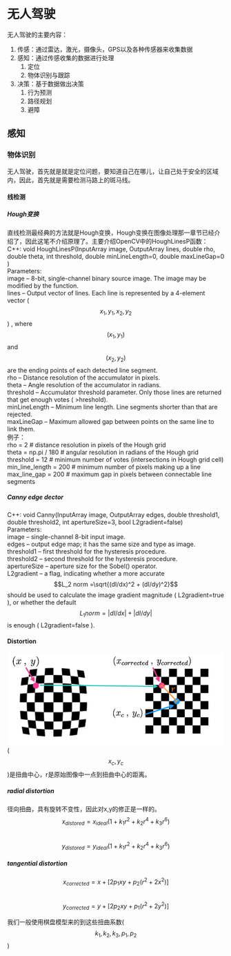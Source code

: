 # 无人驾驶

无人驾驶的主要内容：

1. 传感：通过雷达，激光，摄像头，GPS以及各种传感器来收集数据
2. 感知：通过传感收集的数据进行处理
   1. 定位
   2. 物体识别与跟踪
3. 决策：基于数据做出决策
   1. 行为预测
   2. 路径规划
   3. 避障

## 感知

### 物体识别

无人驾驶，首先就是就是定位问题，要知道自己在哪儿，让自己处于安全的区域内，因此，首先就是需要检测马路上的斑马线。

#### 线检测

##### Hough变换

直线检测最经典的方法就是Hough变换，Hough变换在图像处理那一章节已经介绍了，因此这笔不介绍原理了。主要介绍OpenCV中的HoughLinesP函数：  
C++: void HoughLinesP\(InputArray image, OutputArray lines, double rho, double theta, int threshold, double minLineLength=0, double maxLineGap=0 \)  
Parameters:  
image – 8-bit, single-channel binary source image. The image may be modified by the function.  
lines – Output vector of lines. Each line is represented by a 4-element vector  \($$x_1, y_1, x_2, y_2$$\) , where  $$(x_1,y_1)$$ and  $$(x_2, y_2)$$ are the ending points of each detected line segment.  
rho – Distance resolution of the accumulator in pixels.  
theta – Angle resolution of the accumulator in radians.  
threshold – Accumulator threshold parameter. Only those lines are returned that get enough votes \( &gt;hreshold\).  
minLineLength – Minimum line length. Line segments shorter than that are rejected.  
maxLineGap – Maximum allowed gap between points on the same line to link them.  
例子：  
rho = 2  \# distance resolution in pixels of the Hough grid  
theta = np.pi / 180  \# angular resolution in radians of the Hough grid  
threshold = 12  \# minimum number of votes \(intersections in Hough grid cell\)  
min\_line\_length = 200  \# minimum number of pixels making up a line  
max\_line\_gap = 200  \# maximum gap in pixels between connectable line segments

##### Canny edge dector

C++: void Canny\(InputArray image, OutputArray edges, double threshold1, double threshold2, int apertureSize=3, bool L2gradient=false\)  
Parameters:  
image – single-channel 8-bit input image.  
edges – output edge map; it has the same size and type as image.  
threshold1 – first threshold for the hysteresis procedure.  
threshold2 – second threshold for the hysteresis procedure.  
apertureSize – aperture size for the Sobel\(\) operator.  
L2gradient – a flag, indicating whether a more accurate  $$L_2 norm  =\sqrt{(dI/dx)^2 + (dI/dy)^2}$$ should be used to calculate the image gradient magnitude \( L2gradient=true \), or whether the default  $$ L_1 norm  =|dI/dx|+|dI/dy|  $$is enough \( L2gradient=false \).

#### Distortion

![](/assets/Distortion.png)
($$x_c,y_c$$)是扭曲中心，r是原始图像中一点到扭曲中心的距离。  
##### radial distortion
径向扭曲，具有旋转不变性，因此对x,y的修正是一样的。  
$$x_{distored} = x_{ideal}(1 + k_1 r^2 + k_2 r^4 + k_3 r^6)$$   
$$y_{distored} = y_{ideal}(1 + k_1 r^2 + k_2 r^4 + k_3 r^6)$$   
##### tangential distortion   
$$x_{corrected} = x + [2p_1 xy + p_2(r^2 + 2x^2)]$$   
$$y_{corrected} = y + [2p_2 xy +  p_1(r^2 + 2y^2)]$$   

我们一般使用棋盘模型来的到这些扭曲系数($$k_1,k_2,k_3,p_1,p_2$$)   